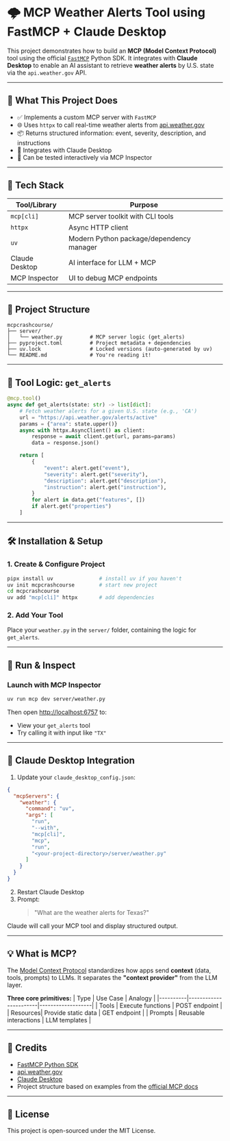 
# 🌩️ MCP Weather Alerts Tool using FastMCP + Claude Desktop

This project demonstrates how to build an **MCP (Model Context Protocol)** tool using the official [`FastMCP`](https://github.com/modelcontextprotocol/python-sdk) Python SDK. It integrates with **Claude Desktop** to enable an AI assistant to retrieve **weather alerts** by U.S. state via the `api.weather.gov` API.

---

## 🚀 What This Project Does

- ✅ Implements a custom MCP server with `FastMCP`
- 🌐 Uses `httpx` to call real-time weather alerts from [api.weather.gov](https://www.weather.gov/documentation/services-web-api)
- 📦 Returns structured information: event, severity, description, and instructions
- 🧠 Integrates with Claude Desktop
- 🌈 Can be tested interactively via MCP Inspector

---

## 🧱 Tech Stack

| Tool/Library | Purpose |
|--------------|---------|
| `mcp[cli]`   | MCP server toolkit with CLI tools |
| `httpx`      | Async HTTP client |
| `uv`         | Modern Python package/dependency manager |
| Claude Desktop | AI interface for LLM + MCP |
| MCP Inspector | UI to debug MCP endpoints |

---

## 📁 Project Structure

```
mcpcrashcourse/
├── server/
│   └── weather.py         # MCP server logic (get_alerts)
├── pyproject.toml         # Project metadata + dependencies
├── uv.lock                # Locked versions (auto-generated by uv)
└── README.md              # You're reading it!
```

---

## 🧠 Tool Logic: `get_alerts`

```python
@mcp.tool()
async def get_alerts(state: str) -> list[dict]:
    # Fetch weather alerts for a given U.S. state (e.g., 'CA')
    url = "https://api.weather.gov/alerts/active"
    params = {"area": state.upper()}
    async with httpx.AsyncClient() as client:
        response = await client.get(url, params=params)
        data = response.json()

    return [
        {
            "event": alert.get("event"),
            "severity": alert.get("severity"),
            "description": alert.get("description"),
            "instruction": alert.get("instruction"),
        }
        for alert in data.get("features", [])
        if alert.get("properties")
    ]
```

---

## 🛠️ Installation & Setup

### 1. Create & Configure Project

```bash
pipx install uv               # install uv if you haven't
uv init mcpcrashcourse        # start new project
cd mcpcrashcourse
uv add "mcp[cli]" httpx       # add dependencies
```

### 2. Add Your Tool

Place your `weather.py` in the `server/` folder, containing the logic for `get_alerts`.

---

## 🧪 Run & Inspect

### Launch with MCP Inspector

```bash
uv run mcp dev server/weather.py
```

Then open [http://localhost:6757](http://localhost:6757) to:
- View your `get_alerts` tool
- Try calling it with input like `"TX"`

---

## 🤖 Claude Desktop Integration

1. Update your `claude_desktop_config.json`:

```json
{
  "mcpServers": {
    "weather": {
      "command": "uv",
      "args": [
        "run",
        "--with",
        "mcp[cli]",
        "mcp",
        "run",
        "<your-project-directory>/server/weather.py"
      ]
    }
  }
}
```

2. Restart Claude Desktop
3. Prompt:  
   > "What are the weather alerts for Texas?"

Claude will call your MCP tool and display structured output.

---

## 💡 What is MCP?

The [Model Context Protocol](https://modelcontextprotocol.io) standardizes how apps send **context** (data, tools, prompts) to LLMs. It separates the **"context provider"** from the LLM layer.

**Three core primitives:**
| Type     | Use Case              | Analogy           |
|----------|-----------------------|-------------------|
| Tools    | Execute functions     | POST endpoint     |
| Resources| Provide static data   | GET endpoint      |
| Prompts  | Reusable interactions | LLM templates     |

---

## 📎 Credits

- [FastMCP Python SDK](https://github.com/modelcontextprotocol/python-sdk)
- [api.weather.gov](https://www.weather.gov/documentation/services-web-api)
- [Claude Desktop](https://claude.ai/)
- Project structure based on examples from the [official MCP docs](https://modelcontextprotocol.io)

---

## 📄 License

This project is open-sourced under the MIT License.
